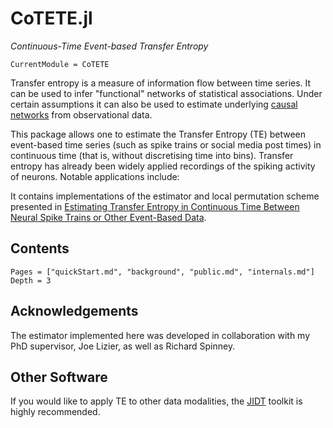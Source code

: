 # CoTETE.jl

*Continuous-Time Event-based Transfer Entropy*

```@meta
CurrentModule = CoTETE
```
Transfer entropy is a measure of information flow between time series. It can be used to
infer "functional" networks of statistical associations. Under certain assumptions it
can also be used to estimate underlying [causal networks](https://doi.org/10.1063/1.5025050)
from observational data.

This package allows one to estimate the Transfer Entropy (TE) between event-based time series
(such as spike trains or social media post times) in continuous time (that is, without discretising
time into bins). Transfer entropy has already been widely applied recordings of the spiking activity of neurons.
Notable applications include:



It contains implementations of the estimator and local permutation scheme presented in
[Estimating Transfer Entropy in Continuous Time Between Neural Spike Trains or Other
Event-Based Data](https://doi.org/10.1101/2020.06.16.154377).


## Contents
```@contents
Pages = ["quickStart.md", "background", "public.md", "internals.md"]
Depth = 3
```

## Acknowledgements
The estimator implemented here was developed in collaboration with my PhD supervisor, Joe Lizier,
as well as Richard Spinney.


## Other Software
If you would like to apply TE to other data modalities, the [JIDT](https://github.com/jlizier/jidt) toolkit is highly
recommended.
